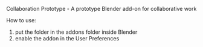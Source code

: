 Collaboration Prototype - 
A prototype Blender add-on for collaborative work

How to use:

1. put the folder in the addons folder inside Blender
2. enable the addon in the User Preferences

